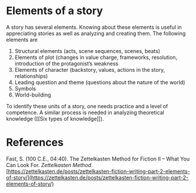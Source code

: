 # Elements of a story

A story has several elements. Knowing about these elements is useful in appreciating stories as well as analyzing and creating them. The following elements are

1. Structural elements (acts, scene sequences, scenes, beats)
2. Elements of plot (changes in value charge, frameworks, resolution, introduction of the protagonist’s weakness
3. Elements of character (backstory, values, actions in the story, relationships)
4. Leading question and theme (questions about the nature of the world)
5. Symbols
6. World-building

To identify these units of a story, one needs practice and a level of competence. A similar process is needed in analyzing theoretical knowledge ([[Six types of knowledge]]).

# References

Fast, S. (100 C.E., 04:40). The Zettelkasten Method for Fiction II – What You Can Look For. *Zettelkasten Method*. [https://zettelkasten.de/posts/zettelkasten-fiction-writing-part-2-elements-of-story/](https://zettelkasten.de/posts/zettelkasten-fiction-writing-part-2-elements-of-story/)


